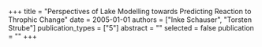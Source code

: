 +++
title = "Perspectives of Lake Modelling towards Predicting Reaction to Throphic Change"
date = 2005-01-01
authors = ["Inke Schauser", "Torsten Strube"]
publication_types = ["5"]
abstract = ""
selected = false
publication = ""
+++


